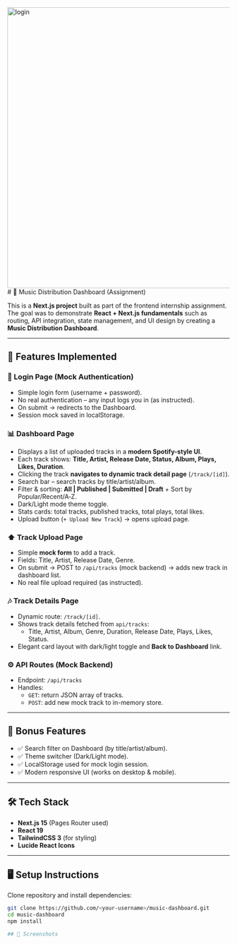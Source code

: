 <img width="1360" height="637" alt="login" src="https://github.com/user-attachments/assets/d3e64806-ade7-4e6c-ba45-ce897ebba38a" />
# 🎵 Music Distribution Dashboard (Assignment)

This is a **Next.js project** built as part of the frontend internship assignment.  
The goal was to demonstrate **React + Next.js fundamentals** such as routing, API integration, state management, and UI design by creating a **Music Distribution Dashboard**.

---

## 🚀 Features Implemented

### 🔐 Login Page (Mock Authentication)
- Simple login form (username + password).
- No real authentication – any input logs you in (as instructed).
- On submit → redirects to the Dashboard.
- Session mock saved in localStorage.

### 📊 Dashboard Page
- Displays a list of uploaded tracks in a **modern Spotify-style UI**.
- Each track shows: **Title, Artist, Release Date, Status, Album, Plays, Likes, Duration**.
- Clicking the track **navigates to dynamic track detail page** (`/track/[id]`).
- Search bar – search tracks by title/artist/album.
- Filter & sorting: **All | Published | Submitted | Draft** + Sort by Popular/Recent/A‑Z.
- Dark/Light mode theme toggle.
- Stats cards: total tracks, published tracks, total plays, total likes.
- Upload button (`+ Upload New Track`) → opens upload page.

### ⬆️ Track Upload Page
- Simple **mock form** to add a track.
- Fields: Title, Artist, Release Date, Genre.
- On submit → POST to `/api/tracks` (mock backend) → adds new track in dashboard list.
- No real file upload required (as instructed).

### 🎶 Track Details Page
- Dynamic route: `/track/[id]`.
- Shows track details fetched from `api/tracks`:
  - Title, Artist, Album, Genre, Duration, Release Date, Plays, Likes, Status.
- Elegant card layout with dark/light toggle and **Back to Dashboard** link.

### ⚙️ API Routes (Mock Backend)
- Endpoint: `/api/tracks`
- Handles:
  - `GET`: return JSON array of tracks.
  - `POST`: add new mock track to in-memory store.

---

## 🌟 Bonus Features
- ✅ Search filter on Dashboard (by title/artist/album).  
- ✅ Theme switcher (Dark/Light mode).  
- ✅ LocalStorage used for mock login session.  
- ✅ Modern responsive UI (works on desktop & mobile).  

---

## 🛠️ Tech Stack
- **Next.js 15** (Pages Router used)
- **React 19**
- **TailwindCSS 3** (for styling)
- **Lucide React Icons**

---

## 🖥️ Setup Instructions

Clone repository and install dependencies:

```bash
git clone https://github.com/<your-username>/music-dashboard.git
cd music-dashboard
npm install

## 📸 Screenshots

